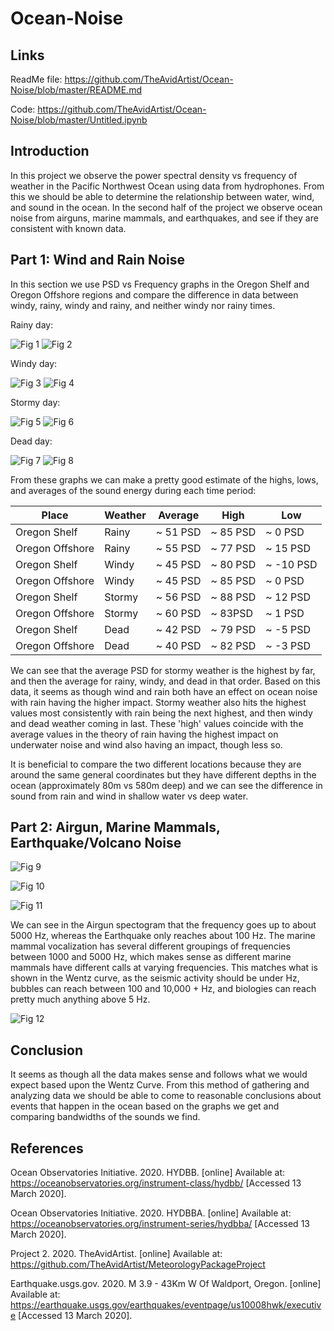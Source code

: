 # Ocean-Noise

## Links

ReadMe file: https://github.com/TheAvidArtist/Ocean-Noise/blob/master/README.md

Code: https://github.com/TheAvidArtist/Ocean-Noise/blob/master/Untitled.ipynb



## Introduction

In this project we observe the power spectral density vs frequency of weather in the Pacific Northwest Ocean using data from hydrophones.  From this we should be able to determine the relationship between water, wind, and sound in the ocean. In the second half of the project we observe ocean noise from airguns, marine mammals, and earthquakes, and see if they are consistent with known data.



## Part 1: Wind and Rain Noise

In this section we use PSD vs Frequency graphs in the Oregon Shelf and Oregon Offshore regions and compare the difference in data between windy, rainy, windy and rainy, and neither windy nor rainy times.


Rainy day:

![Fig 1](https://github.com/TheAvidArtist/Ocean-Noise/blob/master/ShelfRainy.png)
![Fig 2](https://github.com/TheAvidArtist/Ocean-Noise/blob/master/OffshoreRainy.png)



Windy day:

![Fig 3](https://github.com/TheAvidArtist/Ocean-Noise/blob/master/ShelfWindy.png)
![Fig 4](https://github.com/TheAvidArtist/Ocean-Noise/blob/master/OffshoreWindy.png)



Stormy day:

![Fig 5](https://github.com/TheAvidArtist/Ocean-Noise/blob/master/ShelfStormy.png)
![Fig 6](https://github.com/TheAvidArtist/Ocean-Noise/blob/master/OffshoreStormy.png)



Dead day:

![Fig 7](https://github.com/TheAvidArtist/Ocean-Noise/blob/master/ShelfDead.png)
![Fig 8](https://github.com/TheAvidArtist/Ocean-Noise/blob/master/OffshoreDead.png)



From these graphs we can make a pretty good estimate of the highs, lows, and averages of the sound energy during each time period:

| Place | Weather | Average | High | Low |
| ----- | ------- | ------- | ---- | --- |
| Oregon Shelf  | Rainy  | ~ 51 PSD | ~ 85 PSD | ~ 0 PSD |
| Oregon Offshore  | Rainy  | ~ 55 PSD | ~ 77 PSD | ~ 15 PSD |
| Oregon Shelf  | Windy  | ~ 45 PSD | ~ 80 PSD | ~ -10 PSD |
| Oregon Offshore  | Windy  | ~ 45 PSD | ~ 85 PSD | ~ 0 PSD |
| Oregon Shelf  | Stormy  | ~ 56 PSD | ~ 88 PSD | ~ 12 PSD |
| Oregon Offshore  | Stormy  | ~ 60 PSD | ~ 83PSD | ~ 1 PSD |
| Oregon Shelf  | Dead  | ~ 42 PSD | ~ 79 PSD | ~ -5 PSD |
| Oregon Offshore  | Dead  | ~ 40 PSD | ~ 82 PSD | ~ -3 PSD |


We can see that the average PSD for stormy weather is the highest by far, and then the average for rainy, windy, and dead in that order.  Based on this data, it seems as though wind and rain both have an effect on ocean noise with rain having the higher impact.  Stormy weather also hits the highest values most consistently with rain being the next highest, and then windy and dead weather coming in last.  These 'high' values coincide with the average values in the theory of rain having the highest impact on underwater noise and wind also having an impact, though less so.

It is beneficial to compare the two different locations because they are around the same general coordinates but they have different depths in the ocean (approximately 80m vs 580m deep) and we can see the difference in sound from rain and wind in shallow water vs deep water.



## Part 2: Airgun, Marine Mammals, Earthquake/Volcano Noise


![Fig 9](https://github.com/TheAvidArtist/Ocean-Noise/blob/master/AirgunSpectogram.png)

![Fig 10](https://github.com/TheAvidArtist/Ocean-Noise/blob/master/MammalCallSpectogram.png)

![Fig 11](https://github.com/TheAvidArtist/Ocean-Noise/blob/master/EarthquakeSpectogram.png)


We can see in the Airgun spectogram that the frequency goes up to about 5000 Hz, whereas the Earthquake only reaches about 100 Hz.  The marine mammal vocalization has several different groupings of frequencies between 1000 and 5000 Hz, which makes sense as different marine mammals have different calls at varying frequencies. This matches what is shown in the Wentz curve, as the seismic activity should be under Hz, bubbles can reach between 100 and 10,000 + Hz, and biologies can reach pretty much anything above 5 Hz.

![Fig 12](https://github.com/TheAvidArtist/Ocean-Noise/blob/master/WentzCurve.PNG)


## Conclusion

It seems as though all the data makes sense and follows what we would expect based upon the Wentz Curve.  From this method of gathering and analyzing data we should be able to come to reasonable conclusions about events that happen in the ocean based on the graphs we get and comparing bandwidths of the sounds we find.

## References


Ocean Observatories Initiative. 2020. HYDBB. [online] Available at: https://oceanobservatories.org/instrument-class/hydbb/ [Accessed 13 March 2020].

Ocean Observatories Initiative. 2020. HYDBBA. [online] Available at: https://oceanobservatories.org/instrument-series/hydbba/ [Accessed 13 March 2020].

Project 2. 2020. TheAvidArtist. [online] Available at: https://github.com/TheAvidArtist/MeteorologyPackageProject

Earthquake.usgs.gov. 2020. M 3.9 - 43Km W Of Waldport, Oregon. [online] Available at: https://earthquake.usgs.gov/earthquakes/eventpage/us10008hwk/executive [Accessed 13 March 2020].
